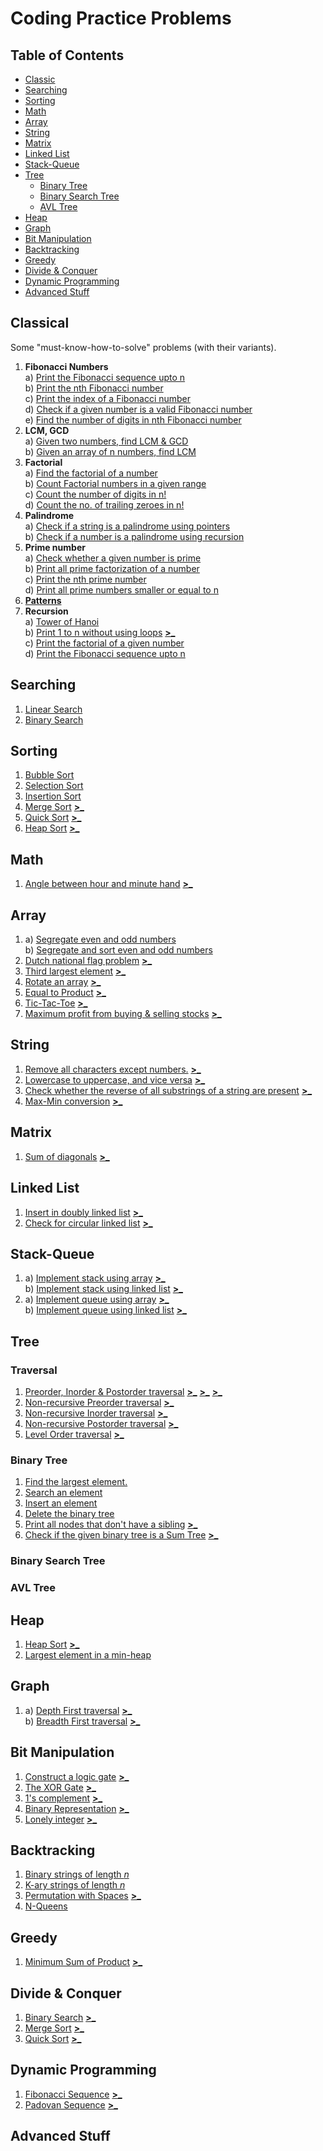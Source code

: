 # Coding Practice Problems
## Table of Contents
- [Classic](#classical)
- [Searching](#searching)
- [Sorting](#sorting)
- [Math](#math)
- [Array](#array)
- [String](#string)
- [Matrix](#matrix)
- [Linked List](#linked-list)
- [Stack-Queue](#stack-queue)
- [Tree](#tree)
  - [Binary Tree](#binary-tree)
  - [Binary Search Tree](#binary-search-tree)
  - [AVL Tree](#avl-tree)
- [Heap](#heap)
- [Graph](#graph)
- [Bit Manipulation](#bit-manipulation)
- [Backtracking](#backtracking)
- [Greedy](#greedy)
- [Divide & Conquer](#divide--conquer)
- [Dynamic Programming](#dynamic-programming)
- [Advanced Stuff](#advanced-stuff)

## Classical
Some "must-know-how-to-solve" problems (with their variants).
 1. **Fibonacci Numbers**  
  a) [Print the Fibonacci sequence upto n](../master/Classical/1A.cc)  
  b) [Print the nth Fibonacci number](../master/Classical/1B.cc)  
  c) [Print the index of a Fibonacci number](../master/Classical/1C.cc)  
  d) [Check if a given number is a valid Fibonacci number](../master/Classical/1D.cc)  
  e) [Find the number of digits in nth Fibonacci number](../master/Classical/1E.cc)  
 2. **LCM, GCD**  
  a) [Given two numbers, find LCM & GCD](../master/Classical/2A.cc)  
  b) [Given an array of n numbers, find LCM](../master/Classical/2B.cc)
 3. **Factorial**  
  a) [Find the factorial of a number](../master/Classical/3A.cc)  
  b) [Count Factorial numbers in a given range](../master/Classical/3B.cc)  
  c) [Count the number of digits in n!](../master/Classical/3C.cc)  
  d) [Count the no. of trailing zeroes in n!](../master/Classical/3D.cc)  
 4. **Palindrome**  
  a) [Check if a string is a palindrome using pointers](../master/Classical/4A.cc)  
  b) [Check if a number is a palindrome using recursion](../master/Classical/4B.cc)  
 5. **Prime number**  
  a) [Check whether a given number is prime](../master/Classical/5A.cc)  
  b) [Print all prime factorization of a number](../master/Classical/5B.cc)  
  c) [Print the nth prime number](../master/Classical/5C.cc)  
  d) [Print all prime numbers smaller or equal to n](../master/Classical/5D.cc)  
 6. **[Patterns](../master/Assets/Patterns.png)**  
 7. **Recursion**  
  a) [Tower of Hanoi](../master/Classical/7A.cc)  
  b) [Print 1 to n without using loops](../master/Classical/7B.cc) [**>_**](http://www.practice.geeksforgeeks.org/problem-page.php?pid=325)  
  c) [Print the factorial of a given number](../master/Classical/3A.cc)  
  d) [Print the Fibonacci sequence upto n](../master/Classical/1A.cc)  
 
## Searching
 1. [Linear Search](../master/Searching/1.cc)  
 2. [Binary Search](../master/Searching/2.cc)  

## Sorting
 1. [Bubble Sort](../master/Sorting/1.cc)  
 2. [Selection Sort](../master/Sorting/2.cc)  
 3. [Insertion Sort](../master/Sorting/3.cc)  
 4. [Merge Sort](../master/Sorting/4.cc) [**>_**](http://www.practice.geeksforgeeks.org/problem-page.php?pid=700150)  
 5. [Quick Sort](../master/Sorting/5.cc) [**>_**](http://www.practice.geeksforgeeks.org/problem-page.php?pid=700151)  
 6. [Heap Sort](../master/Heap/1.cc) [**>_**](http://www.practice.geeksforgeeks.org/problem-page.php?pid=700167)  

## Math
 1. [Angle between hour and minute hand](../master/Math/1.cc) [**>_**](http://www.practice.geeksforgeeks.org/problem-page.php?pid=844)  

## Array
 1. a) [Segregate even and odd numbers](../master/Array/1A.cc)  
    b) [Segregate and sort even and odd numbers](../master/Array/1B.cc)  
 2. [Dutch national flag problem](../master/Array/2.cc) [**>_**](http://www.practice.geeksforgeeks.org/problem-page.php?pid=341)  
 3. [Third largest element](../master/Array/3.cc) [**>_**](http://www.practice.geeksforgeeks.org/problem-page.php?pid=700312)  
 4. [Rotate an array](../master/Array/4.cc) [**>_**](http://www.practice.geeksforgeeks.org/problem-page.php?pid=924)  
 5. [Equal to Product](../master/Array/5.cc) [**>_**](http://www.practice.geeksforgeeks.org/problem-page.php?pid=667)  
 6. [Tic-Tac-Toe](../master/Array/6.cc) [**>_**](http://www.practice.geeksforgeeks.org/problem-page.php?pid=668)  
 7. [Maximum profit from buying & selling stocks](../master/Array/7.cc) [**>_**](http://www.practice.geeksforgeeks.org/problem-page.php?pid=376)  

## String
 1. [Remove all characters except numbers.](../master/String/1.cc) [**>_**](http://www.practice.geeksforgeeks.org/problem-page.php?pid=398)  
 2. [Lowercase to uppercase, and vice versa](../master/String/2.cc) [**>_**](http://www.practice.geeksforgeeks.org/problem-page.php?pid=983)  
 3. [Check whether the reverse of all substrings of a string are present](../master/String/3.cc) [**>_**](http://www.practice.geeksforgeeks.org/problem-page.php?pid=1431)  
 4. [Max-Min conversion](../master/String/4.cc) [**>_**](http://www.practice.geeksforgeeks.org/problem-page.php?pid=1436)  
 
## Matrix
 1. [Sum of diagonals](../master/Matrix/1.cc) [**>_**](http://www.practice.geeksforgeeks.org/problem-page.php?pid=1310)  

## Linked List
 1. [Insert in doubly linked list](../master/List/1.cc) [**>_**](http://www.practice.geeksforgeeks.org/problem-page.php?pid=700232)  
 2. [Check for circular linked list](../master/List/2.cc) [**>_**](http://www.practice.geeksforgeeks.org/problem-page.php?pid=700172)  

## Stack-Queue
 1. a) [Implement stack using array](../master/Stack-Queue/1A.cc) [**>_**](http://www.practice.geeksforgeeks.org/problem-page.php?pid=700208)  
    b) [Implement stack using linked list](../master/Stack-Queue/1B.cc) [**>_**](http://www.practice.geeksforgeeks.org/problem-page.php?pid=700207)  
 2. a) [Implement queue using array](../master/Stack-Queue/2A.cc) [**>_**](http://www.practice.geeksforgeeks.org/problem-page.php?pid=700211)  
    b) [Implement queue using linked list](../master/Stack-Queue/2B.cc) [**>_**](http://www.practice.geeksforgeeks.org/problem-page.php?pid=700210)  

## Tree
### Traversal
 1. [Preorder, Inorder & Postorder traversal](../master/Tree/1.cc) [**>_**](http://www.practice.geeksforgeeks.org/problem-page.php?pid=700319) [**>_**](http://www.practice.geeksforgeeks.org/problem-page.php?pid=700135) [**>_**](http://www.practice.geeksforgeeks.org/problem-page.php?pid=700199)   
 2. [Non-recursive Preorder traversal](../master/Tree/2.cc) [**>_**](http://www.practice.geeksforgeeks.org/problem-page.php?pid=700319)  
 3. [Non-recursive Inorder traversal](../master/Tree/3.cc) [**>_**](http://www.practice.geeksforgeeks.org/problem-page.php?pid=700135)  
 4. [Non-recursive Postorder traversal](../master/Tree/4.cc) [**>_**](http://www.practice.geeksforgeeks.org/problem-page.php?pid=700199)  
 5. [Level Order traversal](../master/Tree/5.cc) [**>_**](http://www.practice.geeksforgeeks.org/problem-page.php?pid=700248)  

### Binary Tree
 1. [Find the largest element.](../master/Tree/Binary/1.cc)  
 2. [Search an element](../master/Tree/Binary/2.cc)  
 3. [Insert an element](../master/Tree/Binary/3.cc)  
 4. [Delete the binary tree](../master/Tree/Binary/4.cc)  
 5. [Print all nodes that don't have a sibling](../master/Tree/Binary/5.cc) [**>_**](http://www.practice.geeksforgeeks.org/problem-page.php?pid=700228)  
 6. [Check if the given binary tree is a Sum Tree](../master/Tree/Binary/6.cc) [**>_**](http://www.practice.geeksforgeeks.org/problem-page.php?pid=700179)  

### Binary Search Tree

### AVL Tree

## Heap
 1. [Heap Sort](../master/Heap/1.cc) [**>_**](http://www.practice.geeksforgeeks.org/problem-page.php?pid=700167)  
 2. [Largest element in a min-heap](../master/Heap/2.cc)  

## Graph
 1. a) [Depth First traversal](../master/Graph/1A.cc) [**>_**](http://www.practice.geeksforgeeks.org/problem-page.php?pid=700203)  
    b) [Breadth First traversal](../master/Graph/1B.cc) [**>_**](http://www.practice.geeksforgeeks.org/problem-page.php?pid=700217)  

## Bit Manipulation
 1. [Construct a logic gate](../master/Bit/1.cc) [**>_**](http://www.practice.geeksforgeeks.org/problem-page.php?pid=1365)  
 2. [The XOR Gate](../master/Bit/2.cc) [**>_**](http://www.practice.geeksforgeeks.org/problem-page.php?pid=1353)  
 3. [1's complement](../master/Bit/3.cc) [**>_**](http://www.practice.geeksforgeeks.org/problem-page.php?pid=1338)  
 4. [Binary Representation](../master/Bit/4.cc) [**>_**](http://www.practice.geeksforgeeks.org/problem-page.php?pid=602)  
 5. [Lonely integer](../master/Bit/5.cc) [**>_**](http://www.practice.geeksforgeeks.org/problem-page.php?pid=167)  

## Backtracking
 1. [Binary strings of length *n*](../master/Backtracking/1.cc)  
 2. [K-ary strings of length *n* ](../master/Backtracking/2.cc)  
 3. [Permutation with Spaces](../master/Backtracking/3.cc) [**>_**](http://www.practice.geeksforgeeks.org/problem-page.php?pid=1267)  
 4. [N-Queens](../master/Backtracking/4.cc)  

## Greedy
 1. [Minimum Sum of Product](../master/Greedy/1.cc) [**>_**](http://www.practice.geeksforgeeks.org/problem-page.php?pid=1532)  

## Divide & Conquer
 1. [Binary Search](../master/Classical/7B.cc) [**>_**](http://www.practice.geeksforgeeks.org/problem-page.php?pid=700238)  
 2. [Merge Sort](../master/Classical/8D.cc) [**>_**](http://www.practice.geeksforgeeks.org/problem-page.php?pid=700150)  
 3. [Quick Sort](../master/Classical/8E.cc) [**>_**](http://www.practice.geeksforgeeks.org/problem-page.php?pid=700151)  

## Dynamic Programming
 1. [Fibonacci Sequence](../master/DP/1.cc) [**>_**](http://www.practice.geeksforgeeks.org/problem-page.php?pid=294)  
 2. [Padovan Sequence](../master/DP/2.cc) [**>_**](http://www.practice.geeksforgeeks.org/problem-page.php?pid=1458)  

## Advanced Stuff
